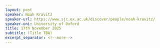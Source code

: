 ```yaml
---
layout: post
speaker: Noah Kravitz
speaker-url: https://www.sjc.ox.ac.uk/discover/people/noah-kravitz/
speaker-uni: University of Oxford
title: 17th November 2025
subtitle: (Title TBA)
excerpt_separator: <!--more-->
---
```


<p></p>


<!--more-->
